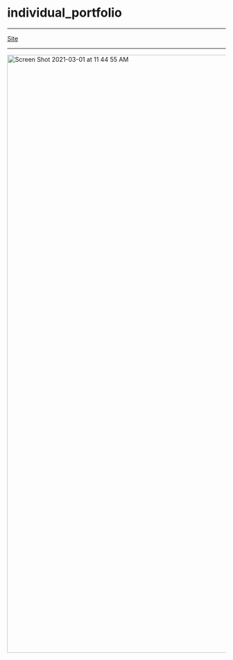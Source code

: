 # individual_portfolio
***
[Site](https://individual-portfolio-git-develop-yusukeyoshihiro.vercel.app)
***
<img width="1377" alt="Screen Shot 2021-03-01 at 11 44 55 AM" src="https://user-images.githubusercontent.com/58486430/109550066-a6a3f700-7a83-11eb-96e3-98357a541024.png">
